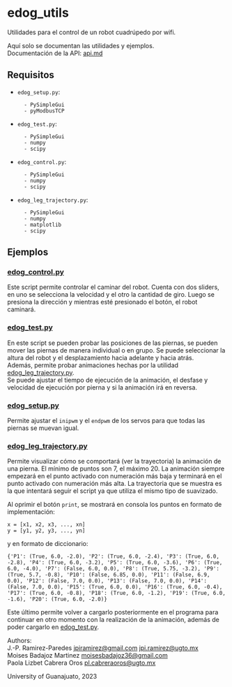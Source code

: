 # edog_utils

Utilidades para el control de un robot cuadrúpedo por wifi.

Aquí solo se documentan las utilidades y ejemplos.<br>
Documentación de la API: [api.md](api/api.md)

## Requisitos

- `edog_setup.py`:

        - PySimpleGui
        - pyModbusTCP

- `edog_test.py`:<br>

        - PySimpleGui
        - numpy
        - scipy

- `edog_control.py`:<br>

        - PySimpleGui
        - numpy
        - scipy

- `edog_leg_trajectory.py`: <br>

        - PySimpleGui
        - numpy
        - matplotlib
        - scipy

## Ejemplos

### [edog_control.py](examples/edog_control.py)

Este script permite controlar el caminar del robot.
Cuenta con dos sliders, en uno se selecciona la velocidad y el otro la cantidad de giro.
Luego se presiona la dirección y mientras esté presionado el botón, el robot caminará.

### [edog_test.py](examples/edog_tests.py)

En este script se pueden probar las posiciones de las piernas, se pueden mover las piernas de manera
individual o en grupo. Se puede seleccionar la altura del robot y el desplazamiento hacia adelante y hacia atrás.<br>
Además, permite probar animaciones hechas por la utilidad [edog_leg_trajectory.py](others_utils\edog_leg_trajectory.py).<br>
Se puede ajustar el tiempo de ejecución de la animación, el desfase y velocidad de ejecución por pierna y si la animación irá
en reversa.

### [edog_setup.py](examples/edog_setup.py)

Permite ajustar el `inipwm` y el `endpwm` de los servos para que todas las piernas se muevan igual.

### [edog_leg_trajectory.py](others_utils\edog_leg_trajectory.py)

Permite visualizar cómo se comportará (ver la trayectoria) la animación de una pierna. El mínimo de puntos son 7, el máximo 20.
La animación siempre empezará en el punto activado con numeración más baja y terminará en el punto activado con numeración más alta.
La trayectoria que se muestra es la que intentará seguir el script ya que utiliza el mismo tipo de suavizado.

Al oprimir el botón `print`, se mostrará en consola los puntos en formato de implementación:<br>

```
x = [x1, x2, x3, ..., xn]
y = [y1, y2, y3, ..., yn]
```

y en formato de diccionario:<br>

```
{'P1': (True, 6.0, -2.0), 'P2': (True, 6.0, -2.4), 'P3': (True, 6.0, -2.8), 'P4': (True, 6.0, -3.2), 'P5': (True, 6.0, -3.6), 'P6': (True, 6.0, -4.0), 'P7': (False, 6.0, 0.0), 'P8': (True, 5.75, -3.2), 'P9': (True, 5.7, -0.8), 'P10': (False, 6.85, 0.0), 'P11': (False, 6.9, 0.0), 'P12': (False, 7.0, 0.0), 'P13': (False, 7.0, 0.0), 'P14': (False, 7.0, 0.0), 'P15': (True, 6.0, 0.0), 'P16': (True, 6.0, -0.4), 'P17': (True, 6.0, -0.8), 'P18': (True, 6.0, -1.2), 'P19': (True, 6.0, -1.6), 'P20': (True, 6.0, -2.0)}

```

Este último permite volver a cargarlo posteriormente en el programa para continuar en otro momento con la realización
de la animación, además de poder cargarlo en [edog_test.py](examples/edog_tests.py).

Authors:<br>
J.-P. Ramirez-Paredes <jpiramirez@gmail.com> <jpi.ramirez@ugto.mx><br>
Moises Badajoz Martinez <moisesbadajoz36@gmail.com><br>
Paola Lizbet Cabrera Oros <pl.cabreraoros@ugto.mx><br>

University of Guanajuato, 2023
